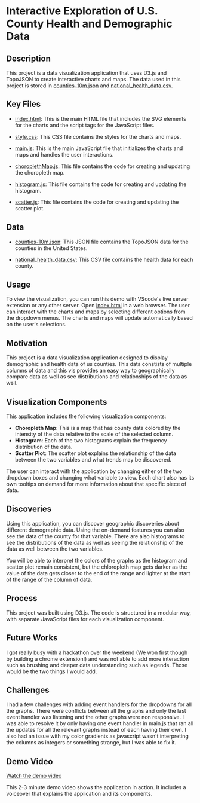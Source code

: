 # Interactive Exploration of U.S. County Health and Demographic Data

## Description

This project is a data visualization application that uses D3.js and TopoJSON to create interactive charts and maps. The data used in this project is stored in [counties-10m.json](data/counties-10m.json) and [national_health_data.csv](data/national_health_data.csv).

## Key Files

- [index.html](index.html): This is the main HTML file that includes the SVG elements for the charts and the script tags for the JavaScript files.

- [style.css](css/style.css): This CSS file contains the styles for the charts and maps.

- [main.js](js/main.js): This is the main JavaScript file that initializes the charts and maps and handles the user interactions.

- [choroplethMap.js](js/choroplethMap.js): This file contains the code for creating and updating the choropleth map.

- [histogram.js](js/histogram.js): This file contains the code for creating and updating the histogram.

- [scatter.js](js/scatter.js): This file contains the code for creating and updating the scatter plot.

## Data

- [counties-10m.json](data/counties-10m.json): This JSON file contains the TopoJSON data for the counties in the United States.

- [national_health_data.csv](data/national_health_data.csv): This CSV file contains the health data for each county.

## Usage

To view the visualization, you can run this demo with VScode's live server extension or any other server. Open [index.html](index.html) in a web browser. The user can interact with the charts and maps by selecting different options from the dropdown menus. The charts and maps will update automatically based on the user's selections.

## Motivation

This project is a data visualization application designed to display demographic and health data of us counties. This data constists of multiple columns of data and this vis provides an easy way to geographically compare data as well as see distributions and relationships of the data as well.

## Visualization Components

This application includes the following visualization components:

- **Choropleth Map**: This is a map that has county data colored by the intensity of the data relative to the scale of the selected column.
- **Histogram**: Each of the two histograms explain the frequency distribution of the data.
- **Scatter Plot**: The scatter plot explains the relationship of the data between the two variables and what trends may be discovered.

The user can interact with the application by changing either of the two dropdown boxes and changing what variable to view. Each chart also has its own tooltips on demand for more information about that specific piece of data.

## Discoveries

Using this application, you can discover geographic discoveries about different demographic data. Using the on-demand features you can also see the data of the county for that variable. There are also histograms to see the distributions of the data as well as seeing the relationship of the data as well between the two variables.

You will be able to interpret the colors of the graphs as the histogram and scatter plot remain consistent, but the chloropleth map gets darker as the value of the data gets closer to the end of the range and lighter at the start of the range of the column of data.

## Process

This project was built using D3.js. The code is structured in a modular way, with separate JavaScript files for each visualization component. 

## Future Works

I got really busy with a hackathon over the weekend (We won first though by building a chrome extension!) and was not able to add more interaction such as brushing and deeper data understanding such as legends. Those would be the two things I would add.

## Challenges

I had a few challenges with adding event handlers for the dropdowns for all the graphs. There were conflicts between all the graphs and only the last event handler was listening and the other graphs were non responsive. I was able to resolve it by only having one event handler in main.js that ran all the updates for all the relevant graphs instead of each having their own. I also had an issue with my color gradients as javascript wasn't interpreting the columns as integers or something strange, but I was able to fix it.

## Demo Video

[Watch the demo video](screen-capture.webm)

This 2-3 minute demo video shows the application in action. It includes a voiceover that explains the application and its components.
